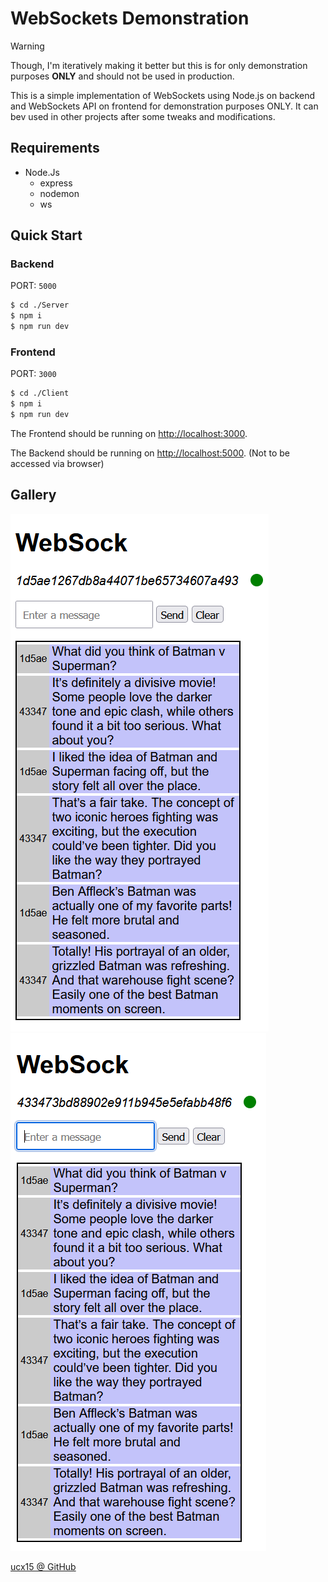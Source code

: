 # WebSockets Demonstration

> [!WARNING]
> Though, I'm iteratively making it better but this is for only demonstration purposes **ONLY** and should not be used in production.

This is a simple implementation of WebSockets using Node.js on backend and WebSockets API on frontend for demonstration purposes ONLY. It can bev used in other projects after some tweaks and modifications.

## Requirements

- Node.Js
  - express
  - nodemon
  - ws

## Quick Start

### Backend

PORT: `5000`

```bash
$ cd ./Server
$ npm i
$ npm run dev
```

### Frontend

PORT: `3000`

```bash
$ cd ./Client
$ npm i
$ npm run dev
```

The Frontend should be running on [http://localhost:3000](http://localhost:3000).

The Backend should be running on [http://localhost:5000](http://localhost:5000). (Not to be accessed via browser)

## Gallery

![Img1](Assets/img1.png)
![Img2](Assets/img2.png)

[ucx15 @ GitHub](https://github.com/ucx15)
